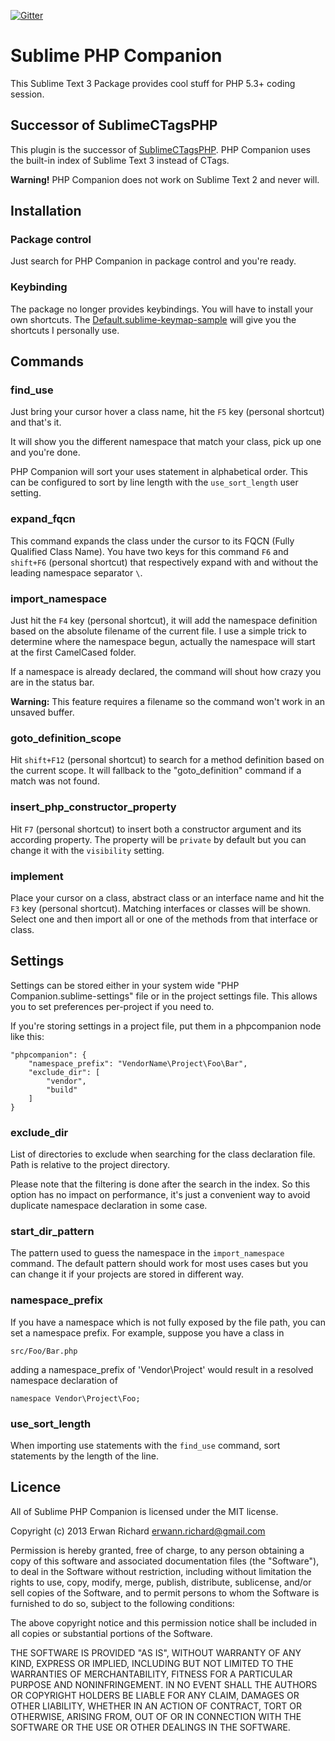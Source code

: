 [![Gitter](https://badges.gitter.im/erichard/SublimePHPCompanion.svg)](https://gitter.im/erichard/SublimePHPCompanion?utm_source=badge&utm_medium=badge&utm_campaign=pr-badge)

# Sublime PHP Companion

This Sublime Text 3 Package provides cool stuff for PHP 5.3+ coding session.

## Successor of SublimeCTagsPHP

This plugin is the successor of [SublimeCTagsPHP](https://github.com/erichard/SublimeCTagsPHP). PHP Companion uses the built-in index of Sublime Text 3 instead of CTags.

**Warning!** PHP Companion does not work on Sublime Text 2 and never will.

## Installation

### Package control

Just search for PHP Companion in package control and you're ready.

### Keybinding

The package no longer provides keybindings. You will have to install your own shortcuts. The [Default.sublime-keymap-sample](/Default.sublime-keymap-sample) will give you the shortcuts I personally use.

## Commands

### find_use

Just bring your cursor hover a class name, hit the `F5` key (personal shortcut) and that's it.

It will show you the different namespace that match your class, pick up one and you're done.

PHP Companion will sort your uses statement in alphabetical order. This can be
configured to sort by line length with the `use_sort_length` user setting.

### expand_fqcn

This command expands the class under the cursor to its FQCN (Fully Qualified Class Name).
You have two keys for this command `F6` and `shift+F6` (personal shortcut) that respectively expand
with and without the leading namespace separator `\`.

### import_namespace

Just hit the `F4` key (personal shortcut), it will add the namespace definition based on the absolute
filename of the current file. I use a simple trick to determine where the
namespace begun, actually the namespace will start at the first CamelCased
folder.

If a namespace is already declared, the command will shout how crazy you are in
the status bar.

**Warning:** This feature requires a filename so the command won't work in an unsaved buffer.

### goto_definition_scope

Hit `shift+F12` (personal shortcut) to search for a method definition based on the current scope. It will fallback to
the "goto_definition" command if a match was not found.

### insert_php_constructor_property

Hit `F7` (personal shortcut) to insert both a constructor argument and its according property. The property will be `private` by default but you can change it with the `visibility` setting.

### implement

Place your cursor on a class, abstract class or an interface name and hit the `F3` key (personal shortcut). Matching interfaces or classes will be shown. Select one and then import all or one of the methods from that interface or class.

## Settings

Settings can be stored either in your system wide "PHP Companion.sublime-settings" file or in the project
settings file. This allows you to set preferences per-project if you need to.

If you're storing settings in a project file, put them in a phpcompanion node like this:

```
"phpcompanion": {
    "namespace_prefix": "VendorName\Project\Foo\Bar",
    "exclude_dir": [
        "vendor",
        "build"
    ]
}
```

### exclude_dir

List of directories to exclude when searching for the class declaration file.
Path is relative to the project directory.

Please note that the filtering is done after the search in the index. So this option has no impact on performance,
it's just a convenient way to avoid duplicate namespace declaration in some case.

### start_dir_pattern

The pattern used to guess the namespace in the `import_namespace` command.
The default pattern should work for most uses cases but you can change it if
your projects are stored in different way.

### namespace_prefix

If you have a namespace which is not fully exposed by the file path, you can set a namespace prefix. For example, suppose you have a class in

```
src/Foo/Bar.php
```

adding a namespace_prefix of 'Vendor\Project' would result in a resolved namespace declaration of

```
namespace Vendor\Project\Foo;
```

### use_sort_length

When importing use statements with the `find_use` command, sort statements by the length of the line.

## Licence

All of Sublime PHP Companion is licensed under the MIT license.

  Copyright (c) 2013 Erwan Richard <erwann.richard@gmail.com>

  Permission is hereby granted, free of charge, to any person obtaining a copy
  of this software and associated documentation files (the "Software"), to deal
  in the Software without restriction, including without limitation the rights
  to use, copy, modify, merge, publish, distribute, sublicense, and/or sell
  copies of the Software, and to permit persons to whom the Software is
  furnished to do so, subject to the following conditions:

  The above copyright notice and this permission notice shall be included in
  all copies or substantial portions of the Software.

  THE SOFTWARE IS PROVIDED "AS IS", WITHOUT WARRANTY OF ANY KIND, EXPRESS OR
  IMPLIED, INCLUDING BUT NOT LIMITED TO THE WARRANTIES OF MERCHANTABILITY,
  FITNESS FOR A PARTICULAR PURPOSE AND NONINFRINGEMENT. IN NO EVENT SHALL THE
  AUTHORS OR COPYRIGHT HOLDERS BE LIABLE FOR ANY CLAIM, DAMAGES OR OTHER
  LIABILITY, WHETHER IN AN ACTION OF CONTRACT, TORT OR OTHERWISE, ARISING FROM,
  OUT OF OR IN CONNECTION WITH THE SOFTWARE OR THE USE OR OTHER DEALINGS IN
  THE SOFTWARE.
